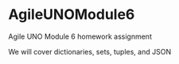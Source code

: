 # AgileUNOModule6
Agile UNO Module 6 homework assignment

We will cover dictionaries, sets, tuples, and JSON

